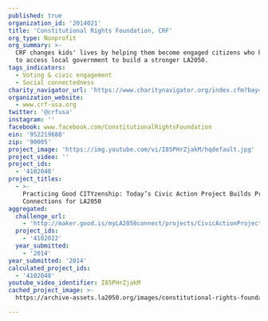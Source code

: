 ```yaml
---
published: true
organization_id: '2014021'
title: 'Constitutional Rights Foundation, CRF'
org_type: Nonprofit
org_summary: >-
  CRF changes kids' lives by helping them become engaged citizens who know how
  to access local government to build a stronger LA2050.
tags_indicators:
  - Voting & civic engagement
  - Social connectedness
charity_navigator_url: 'https://www.charitynavigator.org/index.cfm?bay=search.profile&ein=952219680'
organization_website:
  - www.crf-usa.org
twitter: '@crfusa'
instagram: ''
facebook: www.facebook.com/ConstitutionalRightsFoundation
ein: '952219680'
zip: '90005'
project_image: 'https://img.youtube.com/vi/I85PHrZjakM/hqdefault.jpg'
project_video: ''
project_ids:
  - '4102048'
project_titles:
  - >-
    Practicing Good CITYzenship: Today’s Civic Action Project Builds Prosocial
    Connections for LA2050
aggregated:
  challenge_url:
    - 'http://maker.good.is/myLA2050connect/projects/CivicActionProject.html'
  project_ids:
    - '4102022'
  year_submitted:
    - '2014'
year_submitted: '2014'
calculated_project_ids:
  - '4102048'
youtube_video_identifier: I85PHrZjakM
cached_project_image: >-
  https://archive-assets.la2050.org/images/constitutional-rights-foundation-crf/img.youtube.com/vi/I85PHrZjakM/hqdefault.jpg

---
```

